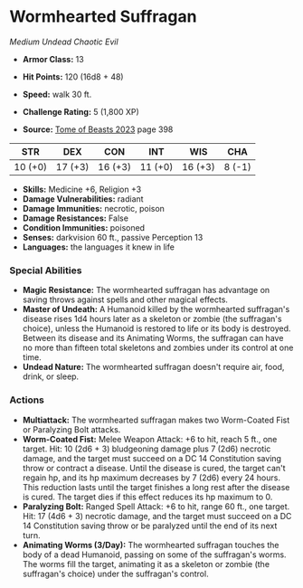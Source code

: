 # Wormhearted Suffragan

*Medium* *Undead* *Chaotic Evil*

- **Armor Class:** 13
- **Hit Points:** 120 (16d8 + 48)
- **Speed:** walk 30 ft.

- **Challenge Rating:** 5 (1,800 XP)
- **Source:** [Tome of Beasts 2023](https://koboldpress.com/kpstore/product/tome-of-beasts-1-2023-edition/) page 398

| STR | DEX | CON | INT | WIS | CHA |
| --- | --- | --- | --- | --- | --- |
| 10 (+0) | 17 (+3) | 16 (+3) | 11 (+0) | 16 (+3) | 8 (-1) |

- **Skills:** Medicine +6, Religion +3
- **Damage Vulnerabilities:** radiant
- **Damage Immunities:** necrotic, poison
- **Damage Resistances:** False
- **Condition Immunities:** poisoned
- **Senses:** darkvision 60 ft., passive Perception 13
- **Languages:** the languages it knew in life

### Special Abilities

- **Magic Resistance:** The wormhearted suffragan has advantage on saving throws against spells and other magical effects.
- **Master of Undeath:** A Humanoid killed by the wormhearted suffragan's disease rises 1d4 hours later as a skeleton or zombie (the suffragan's choice), unless the Humanoid is restored to life or its body is destroyed. Between its disease and its Animating Worms, the suffragan can have no more than fifteen total skeletons and zombies under its control at one time.
- **Undead Nature:** The wormhearted suffragan doesn't require air, food, drink, or sleep.

### Actions

- **Multiattack:** The wormhearted suffragan makes two Worm-Coated Fist or Paralyzing Bolt attacks.
- **Worm-Coated Fist:** Melee Weapon Attack: +6 to hit, reach 5 ft., one target. Hit: 10 (2d6 + 3) bludgeoning damage plus 7 (2d6) necrotic damage, and the target must succeed on a DC 14 Constitution saving throw or contract a disease. Until the disease is cured, the target can't regain hp, and its hp maximum decreases by 7 (2d6) every 24 hours. This reduction lasts until the target finishes a long rest after the disease is cured. The target dies if this effect reduces its hp maximum to 0.
- **Paralyzing Bolt:** Ranged Spell Attack: +6 to hit, range 60 ft., one target. Hit: 17 (4d6 + 3) necrotic damage, and the target must succeed on a DC 14 Constitution saving throw or be paralyzed until the end of its next turn.
- **Animating Worms (3/Day):** The wormhearted suffragan touches the body of a dead Humanoid, passing on some of the suffragan's worms. The worms fill the target, animating it as a skeleton or zombie (the suffragan's choice) under the suffragan's control.
